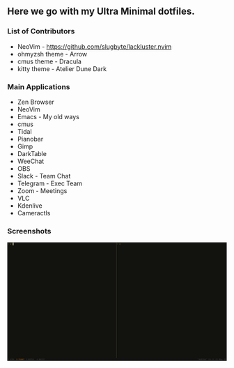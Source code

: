 ##  Here we go with my Ultra Minimal dotfiles. 


### List of Contributors

- NeoVim - https://github.com/slugbyte/lackluster.nvim
- ohmyzsh theme - Arrow
- cmus theme - Dracula
- kitty theme -  Atelier Dune Dark 



### Main Applications
- Zen Browser
- NeoVim
- Emacs - My old ways
- cmus
- Tidal
- Pianobar
- Gimp
- DarkTable
- WeeChat
- OBS
- Slack - Team Chat
- Telegram - Exec Team
- Zoom - Meetings
- VLC
- Kdenlive
- Cameractls

### Screenshots
![Alt text](/screenshots/term1.png?raw=true "Terminal One")
